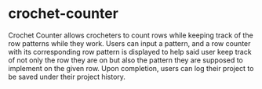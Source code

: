 # crochet-counter
Crochet Counter allows crocheters to count rows while keeping track of the row patterns while they work. Users can input a pattern, and a row counter with its corresponding row pattern is displayed to help said user keep track of not only the row they are on but also the pattern they are supposed to implement on the given row. Upon completion, users can log their project to be saved under their project history.
